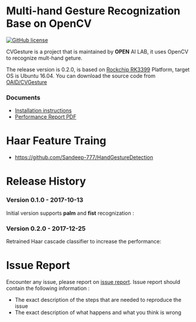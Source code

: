 # Multi-hand Gesture Recognization Base on OpenCV
[![GitHub license](http://dmlc.github.io/img/apache2.svg)](./LICENSE)

CVGesture is a project that is maintained by **OPEN** AI LAB, it uses OpenCV to recognize mult-hand geture. 

The release version is 0.2.0, is based on [Rockchip RK3399](http://www.rock-chips.com/plus/3399.html) Platform, target OS is Ubuntu 16.04. You can download the source code from [OAID/CVGesture](https://github.com/OAID/CVGesture)

### Documents
* [Installation instructions](installation.md)
* [Performance Report PDF](performance_report_cvgesture.pdf)

# Haar Feature Traing
   * https://github.com/Sandeep-777/HandGestureDetection

# Release History

### Version 0.1.0 - 2017-10-13 
   
  Initial version supports **palm** and **fist** recognization : 

### Version 0.2.0 - 2017-12-25 
   
  Retrained Haar cascade classifier to increase the performance: 

# Issue Report
Encounter any issue, please report on [issue report](https://github.com/OAID/CVGesture/issues). Issue report should contain the following information :

*  The exact description of the steps that are needed to reproduce the issue 
* The exact description of what happens and what you think is wrong 

  

